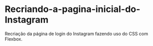 # Recriando-a-pagina-inicial-do-Instagram
Recriação da página de login do Instagram fazendo uso do CSS com Flexbox.
